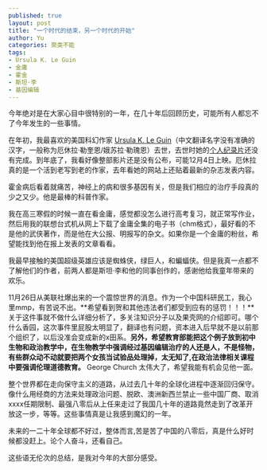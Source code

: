 ```yaml
---
published: true
layout: post
title: "一个时代的结束，另一个时代的开始"
author: Yu
categories: 聚类不能
tags:
- Ursula K. Le Guin
- 金庸
- 霍金
- 斯坦·李
- 基因编辑
---
```


今年绝对是在大家心目中很特别的一年，在几十年后回顾历史，可能所有人都忘不了今年发生的一些事情。

在年初，我最喜欢的美国科幻作家 [Ursula K. Le Guin](http://www.ursulakleguin.com/)（中文翻译名字没有准确的汉字，一般称为厄休拉·勒奎恩/娥苏拉·勒瑰恩）去世，去世时她的[个人纪录片](https://worldsofukl.com/)还没有完成。到年底了，我看好像整部影片还是没有公布，可能12月4日上映。厄休拉真的是一个活到老写到老的作家，去年看她的网站上还贴着最新的杂志发表内容。

霍金病后看着就痛苦，神经上的病和很多基因有关，但是我们相应的治疗手段真的少之又少。他是最棒的科普作家。

我在高三寒假的时候一直在看金庸，感觉都没怎么进行高考复习，就正常写作业，然后用我的联想台式机从网上下载了金庸全集的电子书（chm格式），最好看的不是他的武侠著作，而是他在大公报、明报写的杂文。如果你是一个金庸的粉丝，希望能找到他在报上发表的文章看看。

我最早接触的美国超级英雄应该是蜘蛛侠，绿巨人，和蝙蝠侠。但是我真一点都不了解他们的作者，前两人都是斯坦·李和他的同事创作的，感谢他给我童年带来的欢乐。

11月26日从美联社爆出来的一个震惊世界的消息。作为一个中国科研民工，我心里mmp，有苦说不出。**希望看到贺和其他违法者们都受到应有的惩罚！！！**关于这件事就不做什么详细分析了，多关注知识分子以及果壳网的介绍即可。哪个什么香园，这次事件里屁股太明显了，翻译也有问题，资本进入后早就不是以前那个组织了，以后没准会变成新的x田系。**另外，希望教育部能把这个例子放到初中生物和政治教学中，在生物教学中强调经过基因编辑治疗的人还是人，不是怪物，有些群众动不动就要把两个女孩当试验品处理掉，太无知了,在政治法律相关课程中要强调伦理道德教育。** George Church 太伟大了，希望我能有机会见他一面。

整个世界都在走向保守主义的道路，从过去几十年的全球化进程中逐渐回归保守。像什么用经商的方法来处理政治问题、脱欧、澳洲新西兰禁止一些中国厂商、取消xxxx任期限制、最强八零后从上任来走过了我国几十年的道路竟然走到了改革开放这一步，等等。这些事情真是让我感到魔幻的一年。

未来的一二十年全球都不好过，整体而言,苦是苦了中国的八零后，真是什么好时候都没赶上。论个人奋斗，还看自己。

这些语无伦次的总结，是我对今年的大部分感受。

